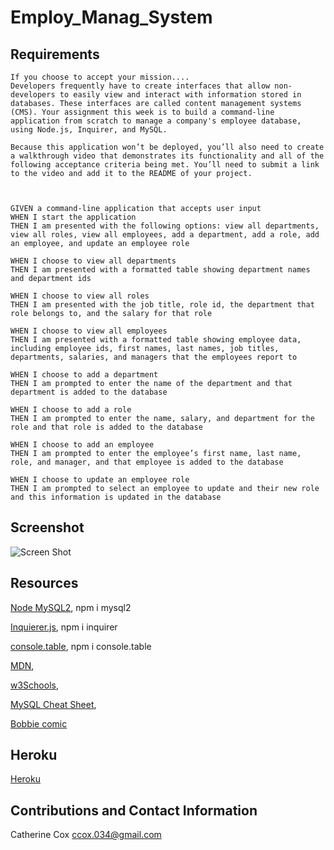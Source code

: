 # Employ_Manag_System

## Requirements

<!-- ----------------------- -->

```
If you choose to accept your mission....
Developers frequently have to create interfaces that allow non-developers to easily view and interact with information stored in databases. These interfaces are called content management systems (CMS). Your assignment this week is to build a command-line application from scratch to manage a company's employee database, using Node.js, Inquirer, and MySQL.

Because this application won’t be deployed, you’ll also need to create a walkthrough video that demonstrates its functionality and all of the following acceptance criteria being met. You’ll need to submit a link to the video and add it to the README of your project.



GIVEN a command-line application that accepts user input
WHEN I start the application
THEN I am presented with the following options: view all departments, view all roles, view all employees, add a department, add a role, add an employee, and update an employee role

WHEN I choose to view all departments
THEN I am presented with a formatted table showing department names and department ids

WHEN I choose to view all roles
THEN I am presented with the job title, role id, the department that role belongs to, and the salary for that role

WHEN I choose to view all employees
THEN I am presented with a formatted table showing employee data, including employee ids, first names, last names, job titles, departments, salaries, and managers that the employees report to

WHEN I choose to add a department
THEN I am prompted to enter the name of the department and that department is added to the database

WHEN I choose to add a role
THEN I am prompted to enter the name, salary, and department for the role and that role is added to the database

WHEN I choose to add an employee
THEN I am prompted to enter the employee’s first name, last name, role, and manager, and that employee is added to the database

WHEN I choose to update an employee role
THEN I am prompted to select an employee to update and their new role and this information is updated in the database
```

## Screenshot

<!-- ----------------------- -->

![Screen Shot]()

## Resources

<!-- ----------------------- -->

[Node MySQL2](https://www.npmjs.com/package/mysql2),
npm i mysql2

[Inquierer.js](https://www.npmjs.com/package/inquirer),
npm i inquirer

[console.table](https://www.npmjs.com/package/console.table),
npm i console.table

[MDN](https://developer.mozilla.org/en-US/docs/Web/API/console/table),

[w3Schools](https://www.w3schools.com/sql/sql_delete.asp),

[MySQL Cheat Sheet](https://gist.github.com/bradtraversy/c831baaad44343cc945e76c2e30927b3),

[Bobbie comic](https://www.explainxkcd.com/wiki/images/5/5f/exploits_of_a_mom.png)

## Heroku

<!-- ----------------------- -->

[Heroku]()

## Contributions and Contact Information

<!-- ----------------------- -->

Catherine Cox
ccox.034@gmail.com
